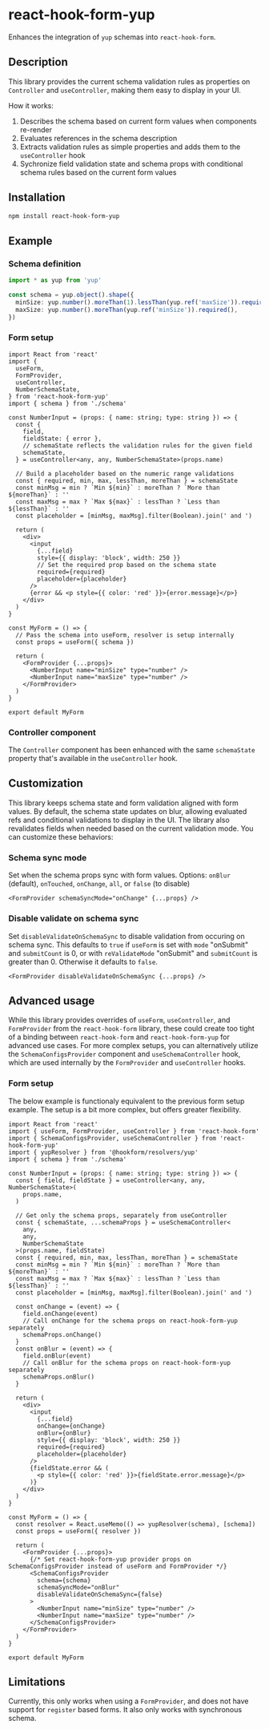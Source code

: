 # react-hook-form-yup

Enhances the integration of `yup` schemas into `react-hook-form`.

## Description

This library provides the current schema validation rules as properties on `Controller` and `useController`, making them easy to display in your UI.

How it works:

1. Describes the schema based on current form values when components re-render
2. Evaluates references in the schema description
3. Extracts validation rules as simple properties and adds them to the `useController` hook
4. Sychronize field validation state and schema props with conditional schema rules based on the current form values

## Installation

```bash
npm install react-hook-form-yup
```

## Example

### Schema definition

```typescript
import * as yup from 'yup'

const schema = yup.object().shape({
  minSize: yup.number().moreThan(1).lessThan(yup.ref('maxSize')).required(),
  maxSize: yup.number().moreThan(yup.ref('minSize')).required(),
})
```

### Form setup

```tsx
import React from 'react'
import {
  useForm,
  FormProvider,
  useController,
  NumberSchemaState,
} from 'react-hook-form-yup'
import { schema } from './schema'

const NumberInput = (props: { name: string; type: string }) => {
  const {
    field,
    fieldState: { error },
    // schemaState reflects the validation rules for the given field
    schemaState,
  } = useController<any, any, NumberSchemaState>(props.name)

  // Build a placeholder based on the numeric range validations
  const { required, min, max, lessThan, moreThan } = schemaState
  const minMsg = min ? `Min ${min}` : moreThan ? `More than ${moreThan}` : ''
  const maxMsg = max ? `Max ${max}` : lessThan ? `Less than ${lessThan}` : ''
  const placeholder = [minMsg, maxMsg].filter(Boolean).join(' and ')

  return (
    <div>
      <input
        {...field}
        style={{ display: 'block', width: 250 }}
        // Set the required prop based on the schema state
        required={required}
        placeholder={placeholder}
      />
      {error && <p style={{ color: 'red' }}>{error.message}</p>}
    </div>
  )
}

const MyForm = () => {
  // Pass the schema into useForm, resolver is setup internally
  const props = useForm({ schema })

  return (
    <FormProvider {...props}>
      <NumberInput name="minSize" type="number" />
      <NumberInput name="maxSize" type="number" />
    </FormProvider>
  )
}

export default MyForm
```

### Controller component

The `Controller` component has been enhanced with the same `schemaState` property that's available in the `useController` hook.

## Customization

This library keeps schema state and form validation aligned with form values. By default, the schema state updates on blur, allowing evaluated refs and conditional validations to display in the UI. The library also revalidates fields when needed based on the current validation mode. You can customize these behaviors:

### Schema sync mode

Set when the schema props sync with form values. Options: `onBlur` (default), `onTouched`, `onChange`, `all`, or `false` (to disable)

```tsx
<FormProvider schemaSyncMode="onChange" {...props} />
```

### Disable validate on schema sync

Set `disableValidateOnSchemaSync` to disable validation from occuring on schema sync. This defaults to `true` if `useForm` is set with `mode` "onSubmit" and `submitCount` is 0, or with `reValidateMode` "onSubmit" and `submitCount` is greater than 0. Otherwise it defaults to `false`.

```tsx
<FormProvider disableValidateOnSchemaSync {...props} />
```

## Advanced usage

While this library provides overrides of `useForm`, `useController`, and `FormProvider` from the `react-hook-form` library, these could create too tight of a binding between `react-hook-form` and `react-hook-form-yup` for advanced use cases. For more complex setups, you can alternatively utilize the `SchemaConfigsProvider` component and `useSchemaController` hook, which are used internally by the `FormProvider` and `useController` hooks.

### Form setup

The below example is functionaly equivalent to the previous form setup example. The setup is a bit more complex, but offers greater flexibility.

```tsx
import React from 'react'
import { useForm, FormProvider, useController } from 'react-hook-form'
import { SchemaConfigsProvider, useSchemaController } from 'react-hook-form-yup'
import { yupResolver } from '@hookform/resolvers/yup'
import { schema } from './schema'

const NumberInput = (props: { name: string; type: string }) => {
  const { field, fieldState } = useController<any, any, NumberSchemaState>(
    props.name,
  )

  // Get only the schema props, separately from useController
  const { schemaState, ...schemaProps } = useSchemaController<
    any,
    any,
    NumberSchemaState
  >(props.name, fieldState)
  const { required, min, max, lessThan, moreThan } = schemaState
  const minMsg = min ? `Min ${min}` : moreThan ? `More than ${moreThan}` : ''
  const maxMsg = max ? `Max ${max}` : lessThan ? `Less than ${lessThan}` : ''
  const placeholder = [minMsg, maxMsg].filter(Boolean).join(' and ')

  const onChange = (event) => {
    field.onChange(event)
    // Call onChange for the schema props on react-hook-form-yup separately
    schemaProps.onChange()
  }
  const onBlur = (event) => {
    field.onBlur(event)
    // Call onBlur for the schema props on react-hook-form-yup separately
    schemaProps.onBlur()
  }

  return (
    <div>
      <input
        {...field}
        onChange={onChange}
        onBlur={onBlur}
        style={{ display: 'block', width: 250 }}
        required={required}
        placeholder={placeholder}
      />
      {fieldState.error && (
        <p style={{ color: 'red' }}>{fieldState.error.message}</p>
      )}
    </div>
  )
}

const MyForm = () => {
  const resolver = React.useMemo(() => yupResolver(schema), [schema])
  const props = useForm({ resolver })

  return (
    <FormProvider {...props}>
      {/* Set react-hook-form-yup provider props on SchemaConfigsProvider instead of useForm and FormProvider */}
      <SchemaConfigsProvider
        schema={schema}
        schemaSyncMode="onBlur"
        disableValidateOnSchemaSync={false}
      >
        <NumberInput name="minSize" type="number" />
        <NumberInput name="maxSize" type="number" />
      </SchemaConfigsProvider>
    </FormProvider>
  )
}

export default MyForm
```

## Limitations

Currently, this only works when using a `FormProvider`, and does not have support for `register` based forms. It also only works with synchronous schema.
